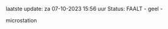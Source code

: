 laatste update: 
za 07-10-2023 15:56   uur 
Status: FAALT - geel - 
<div class="service Y">microstation</div>